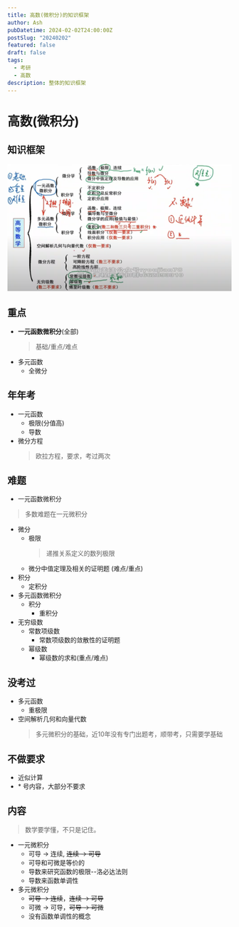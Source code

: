 ```yaml
---
title: 高数(微积分)的知识框架
author: Ash
pubDatetime: 2024-02-02T24:00:00Z
postSlug: "20240202"
featured: false
draft: false
tags:
  - 考研
  - 高数
description: 整体的知识框架
---
```


# 高数(微积分)
## 知识框架
![知识框架](../../../assets/images/高数/大纲.png)
## 重点
- **一元函数微积分**(全部)
    > 基础/重点/难点
- 多元函数
  - 全微分
## 年年考
- 一元函数
  - 极限(分值高)
  - 导数
- 微分方程
  > 欧拉方程，要求，考过两次

## 难题
- 一元函数微积分 
> 多数难题在一元微积分  
  - 微分
    - 极限 
      > 递推关系定义的数列极限
    - 微分中值定理及相关的证明题 (难点/重点)
  - 积分
    - 定积分
- 多元函数微积分
  - 积分
    - 重积分
- 无穷级数
  - 常数项级数
    - 常数项级数的敛散性的证明题
  - 幂级数 
    - 幂级数的求和(重点/难点)
## 没考过
- 多元函数
  - 重极限
- 空间解析几何和向量代数
  > 多元微积分的基础，近10年没有专门出题考，顺带考，只需要学基础
## 不做要求
- 近似计算
- \* 号内容，大部分不要求

## 内容
> 数学要学懂，不只是记住。
- 一元微积分
  - 可导 -> 连续, ~~连续 -> 可导~~
  - 可导和可微是等价的
  - 导数来研究函数的极限--洛必达法则
  - 导数来函数单调性
- 多元微积分
  - ~~可导 -> 连续~~，~~连续 -> 可导~~
  - 可微 -> 可导，~~可导 -> 可微~~
  - 没有函数单调性的概念
